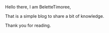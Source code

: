 Hello there, I am BeletteTimoree,

That is a simple blog to share a bit of knowledge.

Thank you for reading.

